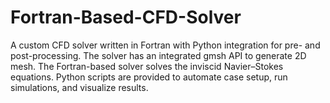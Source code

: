 # Fortran-Based-CFD-Solver
A custom CFD solver written in Fortran with Python integration for pre- and post-processing. The solver has an integrated gmsh API to generate 2D mesh. The Fortran-based solver solves the inviscid Navier–Stokes equations. Python scripts are provided to automate case setup, run simulations, and visualize results.
